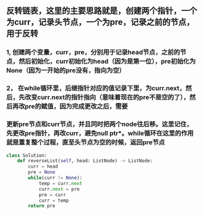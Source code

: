 ## 反转链表，这里的主要思路就是，创建两个指针，一个为curr，记录头节点，一个为pre，记录之前的节点，用于反转

### 1, 创建两个变量，curr，pre，分别用于记录head节点，之前的节点，然后初始化，curr初始化为head（因为是第一位），pre初始化为None（因为一开始的pre没有，指向为空）
### 2， 在while循环里，后继指针对应的值记录下里，为curr.next，然后，先改变curr.next的指针指向（意味着现在的pre不是空的了），然后再改pre的赋值，因为完成更改之后，需要
### 更新pre节点和curr节点，并且同时把两个node往后移。这里记住，先更改pre指针，再改curr，避免null ptr*。while循环在这里的作用就是重复整个过程，直至头节点为空的时候，返回pre节点


```py
class Solution:
    def reverseList(self, head: ListNode) -> ListNode:
        curr = head
        pre = None
        while(curr != None):
            temp = curr.next
            curr.next = pre
            pre = curr
            curr = temp
        return pre
```
